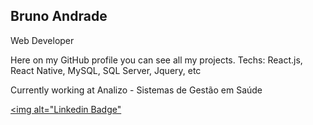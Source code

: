 ## Bruno Andrade

Web Developer

Here on my GitHub profile you can see all my projects.
Techs: React.js, React Native, MySQL, SQL Server, Jquery, etc

Currently working at Analizo - Sistemas de Gestão em Saúde

<a href="https://www.linkedin.com/in/bruno--andrade/"><img alt="Linkedin Badge"</a>
